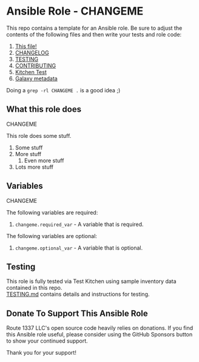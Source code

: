 Ansible Role - CHANGEME
==========================
This repo contains a template for an Ansible role. Be sure to adjust the contents of the following files and then write your tests and role code:

1. [This file!](README.md)
2. [CHANGELOG](CHANGELOG.md)
3. [TESTING](TESTING.md)
4. [CONTRIBUTING](CONTRIBUTING.md)
5. [Kitchen Test](.kitchen.yml)
6. [Galaxy metadata](meta/main.yml)

Doing a `grep -rl CHANGEME .` is a good idea ;)

What this role does
-------------------
CHANGEME

This role does some stuff.

1. Some stuff
2. More stuff
    1. Even more stuff
3. Lots more stuff

Variables
---------
CHANGEME

The following variables are required:

1. `changeme.required_var` - A variable that is required.

The following variables are optional:

1. `changeme.optional_var` - A variable that is optional.

Testing
-------
This role is fully tested via Test Kitchen using sample inventory data contained in this repo.  
[TESTING.md](TESTING.md) contains details and instructions for testing. 

Donate To Support This Ansible Role
-----------------------------------
Route 1337 LLC's open source code heavily relies on donations. If you find this Ansible role useful, please consider using the GitHub Sponsors button to show your continued support.

Thank you for your support!

